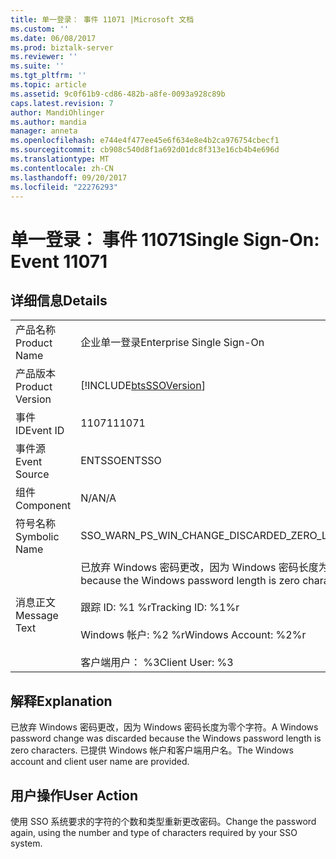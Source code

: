 ```yaml
---
title: 单一登录： 事件 11071 |Microsoft 文档
ms.custom: ''
ms.date: 06/08/2017
ms.prod: biztalk-server
ms.reviewer: ''
ms.suite: ''
ms.tgt_pltfrm: ''
ms.topic: article
ms.assetid: 9c0f61b9-cd86-482b-a8fe-0093a928c89b
caps.latest.revision: 7
author: MandiOhlinger
ms.author: mandia
manager: anneta
ms.openlocfilehash: e744e4f477ee45e6f634e8e4b2ca976754cbecf1
ms.sourcegitcommit: cb908c540d8f1a692d01dc8f313e16cb4b4e696d
ms.translationtype: MT
ms.contentlocale: zh-CN
ms.lasthandoff: 09/20/2017
ms.locfileid: "22276293"
---
```

# <a name="single-sign-on-event-11071"></a><span data-ttu-id="901df-102">单一登录： 事件 11071</span><span class="sxs-lookup"><span data-stu-id="901df-102">Single Sign-On: Event 11071</span></span>
## <a name="details"></a><span data-ttu-id="901df-103">详细信息</span><span class="sxs-lookup"><span data-stu-id="901df-103">Details</span></span>  
  
|||  
|-|-|  
|<span data-ttu-id="901df-104">产品名称</span><span class="sxs-lookup"><span data-stu-id="901df-104">Product Name</span></span>|<span data-ttu-id="901df-105">企业单一登录</span><span class="sxs-lookup"><span data-stu-id="901df-105">Enterprise Single Sign-On</span></span>|  
|<span data-ttu-id="901df-106">产品版本</span><span class="sxs-lookup"><span data-stu-id="901df-106">Product Version</span></span>|[!INCLUDE[btsSSOVersion](../includes/btsssoversion-md.md)]|  
|<span data-ttu-id="901df-107">事件 ID</span><span class="sxs-lookup"><span data-stu-id="901df-107">Event ID</span></span>|<span data-ttu-id="901df-108">11071</span><span class="sxs-lookup"><span data-stu-id="901df-108">11071</span></span>|  
|<span data-ttu-id="901df-109">事件源</span><span class="sxs-lookup"><span data-stu-id="901df-109">Event Source</span></span>|<span data-ttu-id="901df-110">ENTSSO</span><span class="sxs-lookup"><span data-stu-id="901df-110">ENTSSO</span></span>|  
|<span data-ttu-id="901df-111">组件</span><span class="sxs-lookup"><span data-stu-id="901df-111">Component</span></span>|<span data-ttu-id="901df-112">N/A</span><span class="sxs-lookup"><span data-stu-id="901df-112">N/A</span></span>|  
|<span data-ttu-id="901df-113">符号名称</span><span class="sxs-lookup"><span data-stu-id="901df-113">Symbolic Name</span></span>|<span data-ttu-id="901df-114">SSO_WARN_PS_WIN_CHANGE_DISCARDED_ZERO_LENGTH</span><span class="sxs-lookup"><span data-stu-id="901df-114">SSO_WARN_PS_WIN_CHANGE_DISCARDED_ZERO_LENGTH</span></span>|  
|<span data-ttu-id="901df-115">消息正文</span><span class="sxs-lookup"><span data-stu-id="901df-115">Message Text</span></span>|<span data-ttu-id="901df-116">已放弃 Windows 密码更改，因为 Windows 密码长度为零个字符。%r</span><span class="sxs-lookup"><span data-stu-id="901df-116">A Windows password change was discarded because the Windows password length is zero characters.%r</span></span><br /><br /> <span data-ttu-id="901df-117">跟踪 ID: %1 %r</span><span class="sxs-lookup"><span data-stu-id="901df-117">Tracking ID: %1%r</span></span><br /><br /> <span data-ttu-id="901df-118">Windows 帐户: %2 %r</span><span class="sxs-lookup"><span data-stu-id="901df-118">Windows Account: %2%r</span></span><br /><br /> <span data-ttu-id="901df-119">客户端用户： %3</span><span class="sxs-lookup"><span data-stu-id="901df-119">Client User: %3</span></span>|  
  
## <a name="explanation"></a><span data-ttu-id="901df-120">解释</span><span class="sxs-lookup"><span data-stu-id="901df-120">Explanation</span></span>  
 <span data-ttu-id="901df-121">已放弃 Windows 密码更改，因为 Windows 密码长度为零个字符。</span><span class="sxs-lookup"><span data-stu-id="901df-121">A Windows password change was discarded because the Windows password length is zero characters.</span></span> <span data-ttu-id="901df-122">已提供 Windows 帐户和客户端用户名。</span><span class="sxs-lookup"><span data-stu-id="901df-122">The Windows account and client user name are provided.</span></span>  
  
## <a name="user-action"></a><span data-ttu-id="901df-123">用户操作</span><span class="sxs-lookup"><span data-stu-id="901df-123">User Action</span></span>  
 <span data-ttu-id="901df-124">使用 SSO 系统要求的字符的个数和类型重新更改密码。</span><span class="sxs-lookup"><span data-stu-id="901df-124">Change the password again, using the number and type of characters required by your SSO system.</span></span>